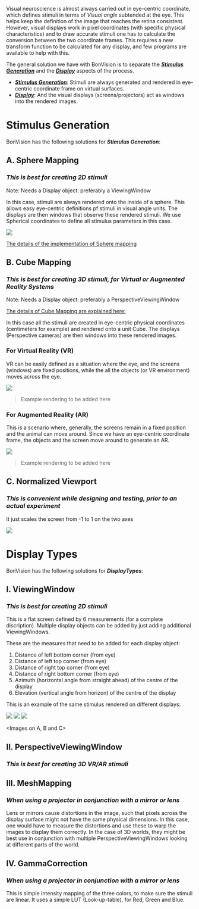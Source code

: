Visual neuroscience is almost always carried out in eye-centric coordinate, which defines stimuli in terms of _Visual angle_ subtended at the eye. This helps keep the definition of the image that reaches the retina consistent. However, visual displays work in pixel coordinates (with specific physical characteristics) and to draw accurate stimuli one has to calculate the conversion between the two coordinate frames. This requires a new transform function to be calculated for any display, and few programs are available to help with this. 

The general solution we have with BonVision is to separate the [_**Stimulus Generation**_](https://github.com/amansaleem/BonVision/wiki/Display-Environment-basics#stimulus-generation) and the [_**Display**_](https://github.com/amansaleem/BonVision/wiki/Display-Environment-basics#display-types) aspects of the process. 
* [_**Stimulus Generation**_](https://github.com/amansaleem/BonVision/wiki/Display-Environment-basics#stimulus-generation): Stimuli are always generated and rendered in eye-centric coordinate frame on virtual surfaces. 
* [_**Display**_](https://github.com/amansaleem/BonVision/wiki/Display-Environment-basics#display-types): And the visual displays (screens/projectors) act as windows into the rendered images. 

# Stimulus Generation
BonVision has the following solutions for _**Stimulus Generation**_:
## A. Sphere Mapping
### _This is best for creating 2D stimuli_
Note: Needs a Display object: preferably a ViewingWindow

In this case, stimuli are always rendered onto the inside of a sphere. This allows easy eye-centric definitions pf stimuli in visual angle units. The displays are then windows that observe these rendered stimuli. We use Spherical coordinates to define all stimulus parameters in this case. 

![](https://github.com/amansaleem/BonVision/blob/master/docs/Images/DisplayLogic/SphericalCoord.png)

[The details of the implementation of Sphere mapping](https://en.wikibooks.org/wiki/Blender_3D:_Noob_to_Pro/UV_Map_Basics)

## B. Cube Mapping
### _This is best for creating 3D stimuli, for Virtual or Augmented Reality Systems_

Note: Needs a Display object: preferably a PerspectiveViewingWindow

[The details of Cube Mapping are explained here:](https://en.wikipedia.org/wiki/Cube_mapping)

In this case all the stimuli are created in eye-centric physical coordinates (centimeters for example) and rendered onto a unit Cube. The displays (Perspective cameras) are then windows into these rendered images.
<probably easiest with a whiteboard drawing here>

### For Virtual Reality (VR)
VR can be easily defined as a situation where the eye, and the screens (windows) are fixed positions, while the all the objects (or VR environment) moves across the eye.

![](https://github.com/amansaleem/BonVision/blob/master/docs/Images/DisplayLogic/VRcartoon.png)

> Example rendering to be added here

### For Augmented Reality (AR)

This is a scenario where, generally, the screens remain in a fixed position and the animal can move around. Since we have an eye-centric coordinate frame, the objects and the screen move around to generate an AR. 

![](https://github.com/amansaleem/BonVision/blob/master/docs/Images/DisplayLogic/ARcartoon.jpg)

> Example rendering to be added here

## C. Normalized Viewport
### _This is convenient while designing and testing, prior to an actual experiment_
It just scales the screen from -1 to 1 on the two axes

![](https://github.com/amansaleem/BonVision/blob/master/docs/Images/DisplayLogic/NormalizedViewport.png)

# Display Types
BonVision has the following solutions for _**DisplayTypes**_:
## I. ViewingWindow
### _This is best for creating 2D stimuli_
This is a flat screen defined by 6 measurements (for a complete discription). Multiple display objects can be added by just adding additional ViewingWindows.

These are the measures that need to be added for each display object:
1. Distance of left bottom corner (from eye)
2. Distance of left top corner (from eye)
3. Distance of right top corner (from eye)
4. Distance of right bottom corner (from eye)
5. Azimuth (horizontal angle from straight ahead) of the centre of the display
6. Elevation (vertical angle from horizon) of the centre of the display


This is an example of the same stimulus rendered on different displays:

![](https://github.com/amansaleem/BonVision/blob/master/docs/Images/DisplayLogic/DisplayWindowLogic-01.png)
![](https://github.com/amansaleem/BonVision/blob/master/docs/Images/DisplayLogic/DisplayWindowLogic-03.png)
![](https://github.com/amansaleem/BonVision/blob/master/docs/Images/DisplayLogic/DisplayWindowLogic-05.png)

<Images on A, B and C>

## II. PerspectiveViewingWindow
### _This is best for creating 3D VR/AR stimuli_

## III. MeshMapping
### _When using a projector in conjunction with a mirror or lens_
Lens or mirrors cause distortions in the image, such that pixels across the display surface might not have the same physical dimensions. In this case, one would have to measure the distortions and use these to warp the images to display them correctly. In the case of 3D worlds, they might be best use in conjunction with multiple PerspectiveViewingWindows looking at different parts of the world.

## IV. GammaCorrection
### _When using a projector in conjunction with a mirror or lens_
This is simple intensity mapping of the three colors, to make sure the stimuli are linear. It uses a simple LUT (Look-up-table), for Red, Green and Blue. 

